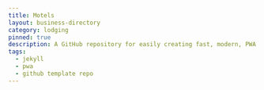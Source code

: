 ```yaml
---
title: Motels
layout: business-directory
category: lodging
pinned: true
description: A GitHub repository for easily creating fast, modern, PWA compatible websites
tags:
  - jekyll
  - pwa
  - github template repo
---
```

